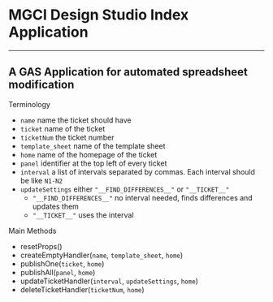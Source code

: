 # MGCI Design Studio Index Application
___
## A GAS Application for automated spreadsheet modification

Terminology
- `name` name the ticket should have
- `ticket` name of the ticket
- `ticketNum` the ticket number
- `template_sheet` name of the template sheet
- `home` name of the homepage of the ticket
- `panel` identifier at the top left of every ticket
- `interval` a list of intervals separated by commas. Each interval should be like `N1-N2`
- `updateSettings` either `"__FIND_DIFFERENCES__"` or `"__TICKET__"`
	- `"__FIND_DIFFERENCES__"` no interval needed, finds differences and updates them
	- `"__TICKET__"` uses the interval

Main Methods
- resetProps()
- createEmptyHandler(`name`, `template_sheet`, `home`)
- publishOne(`ticket`, `home`)
- publishAll(`panel`, `home`)
- updateTicketHandler(`interval`, `updateSettings`, `home`)
- deleteTicketHandler(`ticketNum`, `home`)
